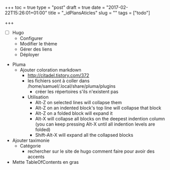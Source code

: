 +++
toc = true
type = "post"
draft = true
date = "2017-02-22T15:26:01+01:00"
title = "_idPlansAticles"
slug = ""
tags = ["todo"]

+++

- [ ] Hugo
	- Configurer
	- Modifier le thème
	- Gérer des liens
	- Déployer
- Pluma
    - Ajouter coloration markdown
        - http://citadel.tistory.com/372
        - les fichiers sont à coller dans /home/samuel/.local/share/pluma/plugins
            - créer les répertoires s'ils n'existent pas
        - Utilisation    
            - Alt-Z on selected lines will collapse them
            - Alt-Z on an indented block's top line will collapse that block
            - Alt-Z on a folded block will expand it
            - Alt-X will collapse all blocks on the deepest indention column (you can keep pressing Alt-X until all indention levels are folded)
            - Shift-Alt-X will expand all the collapsed blocks
- Ajouter taximonie
    - Catégorie
        - rechercher sur le site de hugo comment faire pour avoir des accents
- Mette TableOfContents en gras
